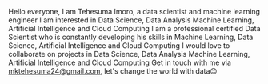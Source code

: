 Hello everyone, I am Tehesuma Imoro, a data scientist and machine learning engineer
I am interested in Data Science, Data Analysis  Machine Learning, Artificial Intelligence and Cloud Computing 
I am a professional certified Data Scientist who is constantly developing his skills in Machine Learning,
Data Science, Artificial Intelligence and Cloud Computing 
I would love to collaborate on projects in Data Science, Data Analysis  Machine Learning, Artificial Intelligence and Cloud Computing
Get in touch with me via mktehesuma24@gmail.com, let's change the world with data😊
